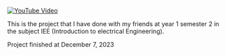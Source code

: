 [![YouTube Video](https://img.youtube.com/vi/eTB5DQml7v0/0.jpg)](https://www.youtube.com/watch?v=eTB5DQml7v0)




This is the project that I have done with my friends at year 1 semester 2 in the subject IEE (Introduction to electrical Engineering). 



Project finished at December 7, 2023

